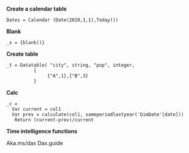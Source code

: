 **Create a calendar table**

    Dates = Calendar (Date(2020,1,1),Today())

**Blank**

    _x = {blank()}

**Create table**

    _t = Datatable( "city", string, "pop", integer,
              {
                   {"A",1},{"B",3}
              }

**Calc**

    _c =
      Var current = col1
      Var prev = calculate(col1, sameperiodlastyear('DimDate'[date]))
       Return (current-prev)/current

**Time intelligence functions**




Aka.ms/dax
Dax.guide
